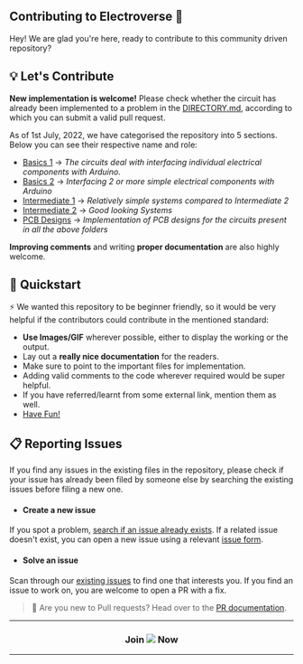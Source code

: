 
## Contributing to Electroverse 👋 

Hey! We are glad you're here, ready to contribute to this community driven repository?

## 💡 Let's Contribute

**New implementation is welcome!** Please check whether the circuit has already been implemented to a problem in the [DIRECTORY.md](https://github.com/Electroversity/Electroverse/blob/main/DIRECTORY.md), according to which you can submit a valid pull request. 

As of 1st July, 2022, we have categorised the repository into 5 sections. Below you can see their respective name and role:
- [Basics 1](https://github.com/Electroversity/Electroverse/tree/main/Basics%201) $\rightarrow$ _The circuits deal with interfacing individual electrical components with Arduino._
- [Basics 2](https://github.com/Electroversity/Electroverse/tree/main/Basics%202) $\rightarrow$ _Interfacing 2 or more simple electrical components with Arduino_
- [Intermediate 1](https://github.com/Electroversity/Electroverse/tree/main/Intermediate%201) $\rightarrow$ _Relatively simple systems compared to Intermediate 2_
- [Intermediate 2](https://github.com/Electroversity/Electroverse/tree/main/Intermediate%202) $\rightarrow$ _Good looking Systems_
- [PCB Designs](https://github.com/Electroversity/Electroverse/tree/main/PCB%20Designs) $\rightarrow$ _Implementation of PCB designs for the circuits present in all the above folders_

**Improving comments** and writing **proper documentation** are also highly welcome.

## 🚦 Quickstart

⚡ We wanted this repository to be beginner friendly, so it would be very helpful if the contributors could contribute in the mentioned standard:
- **Use Images/GIF** wherever possible, either to display the working or the output.
- Lay out a **really nice documentation** for the readers.
- Make sure to point to the important files for implementation.
- Adding valid comments to the code wherever required would be super helpful.
- If you have referred/learnt from some external link, mention them as well.
- [Have Fun!](https://youtu.be/dQw4w9WgXcQ?t=42)


## 📋 Reporting Issues

If you find any issues in the existing files in the repository, please check if your issue has already been filed by someone else by searching the existing issues before filing a new one. 

- #### Create a new issue

If you spot a problem, [search if an issue already exists](https://github.com/Electroversity/Electroverse/issues). If a related issue doesn't exist, you can open a new issue using a relevant [issue form](https://github.com/Electroversity/Electroverse/issues/new/choose).

- #### Solve an issue

Scan through our [existing issues](https://github.com/Electroversity/Electroverse/issues) to find one that interests you. If you find an issue to work on, you are welcome to open a PR with a fix.

> 📍 Are you new to Pull requests? Head over to the [PR documentation](https://docs.github.com/en/pull-requests/collaborating-with-pull-requests/proposing-changes-to-your-work-with-pull-requests/about-pull-requests).

<hr>
<h3 align=center> Join <a href="https://gitter.im/Electroversity-org/community?utm_source=share-link&utm_medium=link&utm_campaign=share-link"><img src="https://badges.gitter.im/Electroversity-org/community.svg"></a> Now </h3>
<hr>
